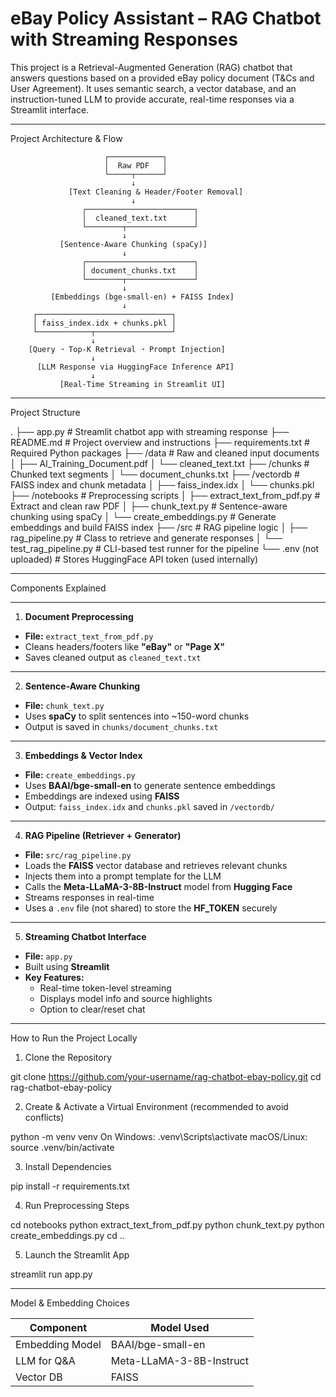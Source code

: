 # eBay Policy Assistant – RAG Chatbot with Streaming Responses

This project is a Retrieval-Augmented Generation (RAG) chatbot that answers questions based on a provided eBay policy document (T&Cs and User Agreement). It uses semantic search, a vector database, and an instruction-tuned LLM to provide accurate, real-time responses via a Streamlit interface.

---

Project Architecture & Flow


                         ┌────────────┐
                         │  Raw PDF   │
                         └─────┬──────┘
                               ↓
                 [Text Cleaning & Header/Footer Removal]
                               ↓
                    ┌────────────────────────┐
                    │  cleaned_text.txt      │
                    └────────┬───────────────┘
                             ↓
               [Sentence-Aware Chunking (spaCy)]
                             ↓
                    ┌────────────────────────┐
                    │ document_chunks.txt    │
                    └────────┬───────────────┘
                             ↓
             [Embeddings (bge-small-en) + FAISS Index]
                             ↓
         ┌──────────────────────────────┐
         │ faiss_index.idx + chunks.pkl │
         └────────────┬─────────────────┘
                      ↓
        [Query ➝ Top-K Retrieval ➝ Prompt Injection]
                      ↓
          [LLM Response via HuggingFace Inference API]
                      ↓
               [Real-Time Streaming in Streamlit UI]


---

Project Structure

.
├── app.py                       # Streamlit chatbot app with streaming response
├── README.md                    # Project overview and instructions
├── requirements.txt             # Required Python packages
├── /data                        # Raw and cleaned input documents
│   ├── AI_Training_Document.pdf
│   └── cleaned_text.txt
├── /chunks                     # Chunked text segments
│   └── document_chunks.txt
├── /vectordb                   # FAISS index and chunk metadata
│   ├── faiss_index.idx
│   └── chunks.pkl
├── /notebooks                  # Preprocessing scripts
│   ├── extract_text_from_pdf.py      # Extract and clean raw PDF
│   ├── chunk_text.py                 # Sentence-aware chunking using spaCy
│   └── create_embeddings.py          # Generate embeddings and build FAISS index
├── /src                        # RAG pipeline logic
│   ├── rag_pipeline.py               # Class to retrieve and generate responses
│   └── test_rag_pipeline.py          # CLI-based test runner for the pipeline
└── .env (not uploaded)         # Stores HuggingFace API token (used internally)

---

Components Explained

---

1. **Document Preprocessing**
- **File:** `extract_text_from_pdf.py`  
- Cleans headers/footers like **"eBay"** or **"Page X"**  
- Saves cleaned output as `cleaned_text.txt`

---

2. **Sentence-Aware Chunking**
- **File:** `chunk_text.py`  
- Uses **spaCy** to split sentences into ~150-word chunks  
- Output is saved in `chunks/document_chunks.txt`

---

3. **Embeddings & Vector Index**
- **File:** `create_embeddings.py`  
- Uses **BAAI/bge-small-en** to generate sentence embeddings  
- Embeddings are indexed using **FAISS**  
- Output: `faiss_index.idx` and `chunks.pkl` saved in `/vectordb/`

---

4. **RAG Pipeline (Retriever + Generator)**
- **File:** `src/rag_pipeline.py`  
- Loads the **FAISS** vector database and retrieves relevant chunks  
- Injects them into a prompt template for the LLM  
- Calls the **Meta-LLaMA-3-8B-Instruct** model from **Hugging Face**  
- Streams responses in real-time  
- Uses a `.env` file (not shared) to store the **HF_TOKEN** securely

---

5. **Streaming Chatbot Interface**
- **File:** `app.py`  
- Built using **Streamlit**  
- **Key Features:**  
  - Real-time token-level streaming  
  - Displays model info and source highlights  
  - Option to clear/reset chat

---

How to Run the Project Locally

1. Clone the Repository

git clone https://github.com/your-username/rag-chatbot-ebay-policy.git
cd rag-chatbot-ebay-policy

2. Create & Activate a Virtual Environment (recommended to avoid conflicts)

python -m venv venv
On Windows: .venv\Scripts\activate
macOS/Linux: source .venv/bin/activate

3. Install Dependencies

pip install -r requirements.txt

4. Run Preprocessing Steps

cd notebooks
python extract_text_from_pdf.py
python chunk_text.py
python create_embeddings.py
cd ..

5. Launch the Streamlit App

streamlit run app.py

---

Model & Embedding Choices

| Component        | Model Used               |
|------------------|--------------------------|
| Embedding Model | BAAI/bge-small-en        |
| LLM for Q&A      | Meta-LLaMA-3-8B-Instruct |
| Vector DB        | FAISS                    |








